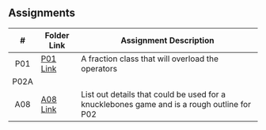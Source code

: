 ## Assignments

|  #  | Folder Link | Assignment Description |
| :-: | ----------- | ---------------------- |
|  P01  |  [P01 Link](https://github.com/EduardoMSU/OOP-2143/tree/main/Assignments/P01)  |  A fraction class that will overload the operators  |
|  P02A  |  
|  A08  |  [A08 Link](https://github.com/EduardoMSU/OOP-2143/blob/main/Assignments/08-P02B/knucklebones)  |  List out details that could be used for a knucklebones game and is a rough outline for P02  |

